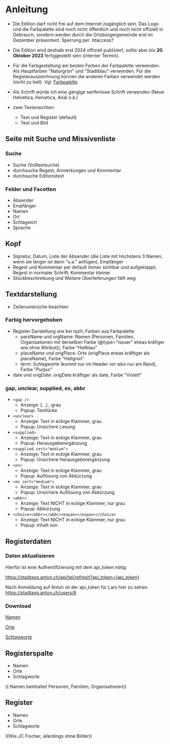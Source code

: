 # Anleitung

- Die Edition darf nicht frei auf dem Internet zugänglich sein. Das Logo und die Farbpalette sind noch nicht öffentlich und noch nicht offiziell in Gebrauch, sondern werden durch die Ortsbürgergemeinde erst im Dezember präsentiert. Sperrung per .htaccess?

- Die Edition wird deshalb erst 2024 offiziell publiziert, sollte aber bis __20. Oktober 2023__ fertiggestellt sein (interner Termin).

- Für die Farbgestaltung am besten Farben der Farbpalette verwenden. Als Hauptfarben "Naturgrün" und "Stadtblau" verwenden. Für die Registerauszeichnung können die anderen Farben verwendet werden (nicht zu hell). Vgl. [Farbpalette](/info/Farbpalette_OBG_2024.pdf)

- Als Schrift würde ich eine gängige serifenlose Schrift verwenden (Neue Helvetica, Helvetica, Arial o.ä.)

- zwei Textansichten:
  - Text und Register (default)
  - Text und Bild 

## Seite mit Suche und Missivenliste

### Suche
- Suche (Volltextsuche)
- durchsuche Regest, Anmerkungen und Kommentar
- durchsuche Editionstext

### Felder und Facetten
- Absender
- Empfänger
- Namen
- Ort
- Schlagwort
- Sprache

## Kopf 
- Signatur, Datum, Liste der Absender (die Liste mit höchstens 3 Namen, wenn sie länger ist dann "u.a." anfügen), Empfänger
- Regest und Kommentar per default immer sichtbar und aufgeklappt; Regest in normaler Schrift; Kommentar kleiner
- Stückbeschreibung und Weitere Überlieferungen fällt weg

## Textdarstellung
- Zeilenumbrüche beachten

### Farbig hervorgehoben
- Register Darstellung wie bei rqzh; Farben aus Farbpalette
  - persName und orgName: Namen (Personen, Familien, Organisationen mit derselben Farbe (@type="issuer" etwas kräfiger wie ohne Attribut)), Farbe "Hellblau"
  - placeName und origPlace: Orte (origPlace etwas kräftiger als placeName), Farbe "Hellgrün"
  - term: Schlagworte (kommt nur im Header vor also nur am Rand), Farbe "Purpur"
- date und origDate: origDate kräftiger als date, Farbe "Violett"

### gap, unclear, supplied, ex, abbr

- `<gap />`
  - Anzeige: […] , grau
  - Popup: Textlücke
- `<unclear>`
  - Anzeige: Text in eckige Klammer, grau
  - Popup: Unsichere Lesung
- `<supplied>`
  - Anzeige: Text in eckige Klammer, grau
  - Popup:  Herausgeberergänzung
- `<supplied cert="medium">`
  - Anzeige: Text in eckige Klammer, grau
  - Popup:  Unsichere Herausgeberergänzung
- `<ex>`
  - Anzeige: Text in eckige Klammer, grau
  - Popup:  Auflösung von Abkürzung
- `<ex cert="medium">`
  - Anzeige: Text in eckige Klammer, grau
  - Popup:  Unsichere Auflösung von Abkürzung
- `<abbr>`
  - Anzeige: Text NICHT in eckige Klammer, nur grau
  - Popup:  Abkürzung
- `<choice><abbr></abbr><expan></expan></choice>`
  -	Anzeige: Text NICHT in eckige Klammer, nur grau
  -	Popup: Inhalt von <expan></expan>


## Registerdaten

### Daten aktualisieren

Hierfür ist eine Authentifizierung mit dem api_token nötig:

https://stadtasg.anton.ch/api/tei/refresh?api_token={api_token}

Nach Anmeldung auf Anton ist der api_token für Lars hier zu sehen: https://stadtasg.anton.ch/users/8


### Download
[Namen](https://stadtasg.anton.ch/api/actors?format=tei)

[Orte](https://stadtasg.anton.ch/api/places?format=tei)

[Schlagworte](https://stadtasg.anton.ch/api/keywords?format=tei)




## Registerspalte
- Namen 
- Orte
- Schlagworte

(( Namen beinhaltet Personen, Familien, Organisationen))

## Register
- Namen 
- Orte
- Schlagworte

((Wie JC Fischer, allerdings ohne Bilder))
